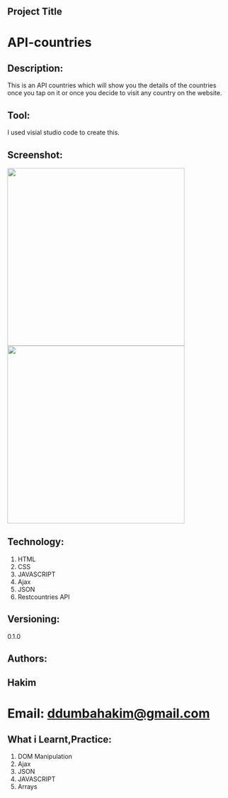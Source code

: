 ## Project Title
# API-countries

## Description:
This is an API countries which will show you the details of the countries once you tap on it or once you decide to visit any country on the website.

## Tool:
I used visial studio code to create this.

## Screenshot:

<img src= "https://user-images.githubusercontent.com/67559215/86459242-cd5c3300-bd26-11ea-8841-0175f4a62dbf.png" width="400px">
<img src="https://user-images.githubusercontent.com/67559215/86461607-8a9c5a00-bd2a-11ea-8ab9-10aacde0b5cd.gif" width="400px">

## Technology:
<ol>
  <li>HTML</li>
  <li>CSS</li>
  <li>JAVASCRIPT</li>
  <li>Ajax</li>
  <li>JSON</li>
  <li>Restcountries API</li>
</ol>

## Versioning:
0.1.0

## Authors:
<h2>Hakim<h2>

# Email: ddumbahakim@gmail.com


## What i Learnt,Practice:
<ol>
  <li>DOM Manipulation</li>
  <li>Ajax</li>
  <li>JSON</li>
  <li>JAVASCRIPT</li>
  <li>Arrays</li>
</ol>



